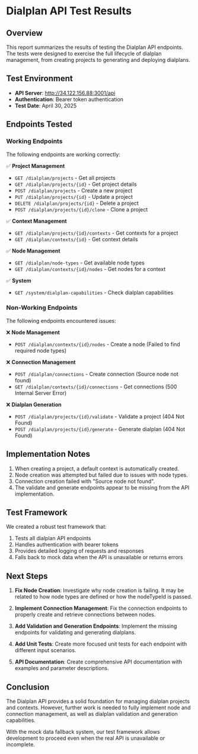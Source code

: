 # Dialplan API Test Results

## Overview
This report summarizes the results of testing the Dialplan API endpoints. The tests were designed to exercise the full lifecycle of dialplan management, from creating projects to generating and deploying dialplans.

## Test Environment
- **API Server**: http://34.122.156.88:3001/api
- **Authentication**: Bearer token authentication
- **Test Date**: April 30, 2025

## Endpoints Tested

### Working Endpoints
The following endpoints are working correctly:

✅ **Project Management**
- `GET /dialplan/projects` - Get all projects
- `GET /dialplan/projects/{id}` - Get project details
- `POST /dialplan/projects` - Create a new project
- `PUT /dialplan/projects/{id}` - Update a project
- `DELETE /dialplan/projects/{id}` - Delete a project
- `POST /dialplan/projects/{id}/clone` - Clone a project

✅ **Context Management**
- `GET /dialplan/projects/{id}/contexts` - Get contexts for a project
- `GET /dialplan/contexts/{id}` - Get context details

✅ **Node Management**
- `GET /dialplan/node-types` - Get available node types
- `GET /dialplan/contexts/{id}/nodes` - Get nodes for a context

✅ **System**
- `GET /system/dialplan-capabilities` - Check dialplan capabilities

### Non-Working Endpoints
The following endpoints encountered issues:

❌ **Node Management**
- `POST /dialplan/contexts/{id}/nodes` - Create a node (Failed to find required node types)

❌ **Connection Management**
- `POST /dialplan/connections` - Create connection (Source node not found)
- `GET /dialplan/contexts/{id}/connections` - Get connections (500 Internal Server Error)

❌ **Dialplan Generation**
- `POST /dialplan/projects/{id}/validate` - Validate a project (404 Not Found)
- `POST /dialplan/projects/{id}/generate` - Generate dialplan (404 Not Found)

## Implementation Notes

1. When creating a project, a default context is automatically created.
2. Node creation was attempted but failed due to issues with node types.
3. Connection creation failed with "Source node not found".
4. The validate and generate endpoints appear to be missing from the API implementation.

## Test Framework
We created a robust test framework that:
1. Tests all dialplan API endpoints
2. Handles authentication with bearer tokens
3. Provides detailed logging of requests and responses
4. Falls back to mock data when the API is unavailable or returns errors

## Next Steps

1. **Fix Node Creation**: Investigate why node creation is failing. It may be related to how node types are defined or how the nodeTypeId is passed.

2. **Implement Connection Management**: Fix the connection endpoints to properly create and retrieve connections between nodes.

3. **Add Validation and Generation Endpoints**: Implement the missing endpoints for validating and generating dialplans.

4. **Add Unit Tests**: Create more focused unit tests for each endpoint with different input scenarios.

5. **API Documentation**: Create comprehensive API documentation with examples and parameter descriptions.

## Conclusion
The Dialplan API provides a solid foundation for managing dialplan projects and contexts. However, further work is needed to fully implement node and connection management, as well as dialplan validation and generation capabilities.

With the mock data fallback system, our test framework allows development to proceed even when the real API is unavailable or incomplete. 